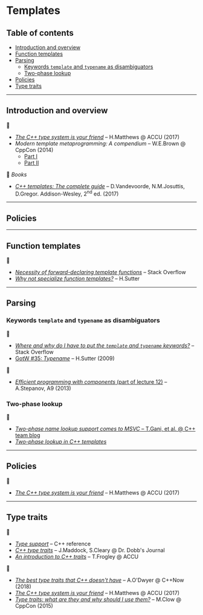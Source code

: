 # Templates

## Table of contents

* [Introduction and overview](#introduction-and-overview)
* [Function templates](#function-templates)
* [Parsing](#parsing)
	* [Keywords `template` and `typename` as disambiguators](#keywords-template-and-typename-as-disambiguators)
	* [Two-phase lookup](#two-phase-lookup)
* [Policies](#policies)
* [Type traits](#type-traits)

---

## Introduction and overview

:movie_camera:

* [*The C++ type system is your friend*](https://www.youtube.com/watch?v=MCiVdu7gScs) &ndash; H.Matthews @ ACCU (2017)
* *Modern template metaprogramming: A compendium* &ndash; W.E.Brown @ CppCon (2014)
	* [Part I](https://www.youtube.com/watch?v=Am2is2QCvxY)
	* [Part II](https://www.youtube.com/watch?v=a0FliKwcwXE)

:book: *Books*

* [*C++ templates: The complete guide*](http://www.tmplbook.com/) &ndash; D.Vandevoorde, N.M.Josuttis, D.Gregor. Addison-Wesley, 2<sup>nd</sup> ed. (2017)

---

## Policies

---

## Function templates

:link:

* [*Necessity of forward-declaring template functions*](https://stackoverflow.com/questions/7255281/necessity-of-forward-declaring-template-functions) &ndash; Stack Overflow
* [*Why not specialize function templates?*](http://www.gotw.ca/publications/mill17.htm) &ndash; H.Sutter

---

## Parsing

### Keywords `template` and `typename` as disambiguators

:link:

* [*Where and why do I have to put the `template` and `typename` keywords?*](https://stackoverflow.com/a/613132/1625187) &ndash; Stack Overflow
* [GotW #35: *Typename*](http://www.gotw.ca/gotw/035.htm) &ndash; H.Sutter (2009)

:movie_camera:

* [*Efficient programming with components* (part of lecture 12)](https://www.youtube.com/watch?v=revYKQKg-eo&t=138) &ndash; A.Stepanov, A9 (2013)

### Two-phase lookup

:link:

* [*Two-phase name lookup support comes to MSVC* &ndash; T.Gani, et al. @ C++ team blog](https://devblogs.microsoft.com/cppblog/two-phase-name-lookup-support-comes-to-msvc/)
* [*Two-phase lookup in C++ templates*](https://www.gonwan.com/2014/12/12/two-phase-lookup-in-c-templates/)

---

## Policies

:movie_camera:

* [*The C++ type system is your friend*](https://www.youtube.com/watch?v=MCiVdu7gScs&t=2387) &ndash; H.Matthews @ ACCU (2017)

---

## Type traits

:link:

* [*Type support*](https://en.cppreference.com/w/cpp/types) &ndash; C++ reference
* [*C++ type traits*](http://www.drdobbs.com/cpp/c-type-traits/184404270) &ndash; J.Maddock, S.Cleary @ Dr. Dobb's Journal
* [*An introduction to C++ traits*](https://accu.org/index.php/journals/442) &ndash; T.Frogley @ ACCU

:movie_camera:

* [*The best type traits that C++ doesn't have*](https://www.youtube.com/watch?v=MWBfmmg8-Yo) &ndash; A.O'Dwyer @ C++Now (2018)
* [*The C++ type system is your friend*](https://www.youtube.com/watch?v=MCiVdu7gScs&t=2028) &ndash; H.Matthews @ ACCU (2017)
* [*Type traits: what are they and why should I use them?*](https://www.youtube.com/watch?v=VvbTP_k_Df4) &ndash; M.Clow @ CppCon (2015)


<!--
http://www.gotw.ca/publications/mxc++-item-4.htm

https://stackoverflow.com/questions/281725/template-specialization-based-on-inherit-class

https://www.codeproject.com/Articles/268849/An-Idiots-Guide-to-Cplusplus-Templates-Part-2
https://www.hackcraft.net/cpp/templateinheritance/

https://stackoverflow.com/questions/55396786/check-if-class-is-a-template-specialization/55398444#55398444
 -->
